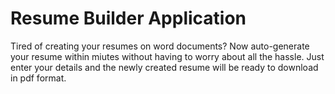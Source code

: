 # Resume Builder Application

Tired of creating your resumes on word documents?
Now auto-generate your resume within miutes without having to worry about all the hassle. Just enter your details and the newly created resume will be ready to download in pdf format.
